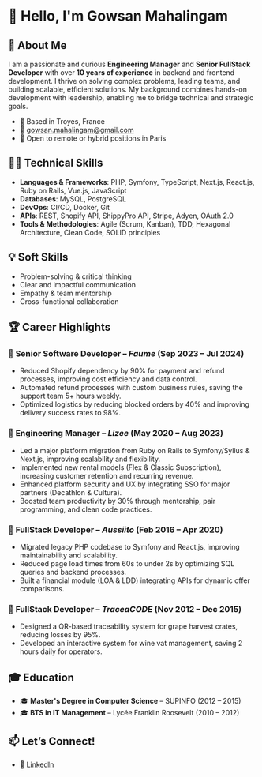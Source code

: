 # 👋 Hello, I'm Gowsan Mahalingam

## 🚀 About Me

I am a passionate and curious **Engineering Manager** and **Senior FullStack Developer** with over **10 years of experience** in backend and frontend development. I thrive on solving complex problems, leading teams, and building scalable, efficient solutions. My background combines hands-on development with leadership, enabling me to bridge technical and strategic goals.

- 📍 Based in Troyes, France
- 📧 gowsan.mahalingam@gmail.com
- 💼 Open to remote or hybrid positions in Paris

## 🧑‍💻 Technical Skills

- **Languages & Frameworks**: PHP, Symfony, TypeScript, Next.js, React.js, Ruby on Rails, Vue.js, JavaScript
- **Databases**: MySQL, PostgreSQL
- **DevOps**: CI/CD, Docker, Git
- **APIs**: REST, Shopify API, ShippyPro API, Stripe, Adyen, OAuth 2.0
- **Tools & Methodologies**: Agile (Scrum, Kanban), TDD, Hexagonal Architecture, Clean Code, SOLID principles

## 💡 Soft Skills

- Problem-solving & critical thinking
- Clear and impactful communication
- Empathy & team mentorship
- Cross-functional collaboration

## 🏆 Career Highlights

### 📌 **Senior Software Developer** – *Faume* (Sep 2023 – Jul 2024)
- Reduced Shopify dependency by 90% for payment and refund processes, improving cost efficiency and data control.
- Automated refund processes with custom business rules, saving the support team 5+ hours weekly.
- Optimized logistics by reducing blocked orders by 40% and improving delivery success rates to 98%.

### 📌 **Engineering Manager** – *Lizee* (May 2020 – Aug 2023)
- Led a major platform migration from Ruby on Rails to Symfony/Sylius & Next.js, improving scalability and flexibility.
- Implemented new rental models (Flex & Classic Subscription), increasing customer retention and recurring revenue.
- Enhanced platform security and UX by integrating SSO for major partners (Decathlon & Cultura).
- Boosted team productivity by 30% through mentorship, pair programming, and clean code practices.

### 📌 **FullStack Developer** – *Aussiito* (Feb 2016 – Apr 2020)
- Migrated legacy PHP codebase to Symfony and React.js, improving maintainability and scalability.
- Reduced page load times from 60s to under 2s by optimizing SQL queries and backend processes.
- Built a financial module (LOA & LDD) integrating APIs for dynamic offer comparisons.

### 📌 **FullStack Developer** – *TraceaCODE* (Nov 2012 – Dec 2015)
- Designed a QR-based traceability system for grape harvest crates, reducing losses by 95%.
- Developed an interactive system for wine vat management, saving 2 hours daily for operators.

## 🎓 Education

- 🎓 **Master's Degree in Computer Science** – SUPINFO (2012 – 2015)
- 🎓 **BTS in IT Management** – Lycée Franklin Roosevelt (2010 – 2012)

## 📫 Let’s Connect!

- 💼 [LinkedIn](https://www.linkedin.com/in/gowsan-mahalingam-59335365/)

